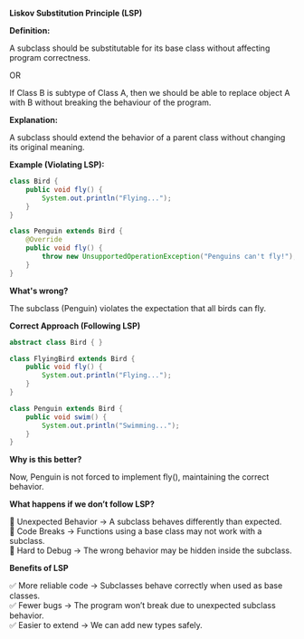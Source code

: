 **Liskov Substitution Principle (LSP)**

**Definition:**

A subclass should be substitutable for its base class without affecting program correctness.  

OR

If Class B is subtype of Class A, then we should be able to replace object A with B without breaking the behaviour of the program.  

**Explanation:**

A subclass should extend the behavior of a parent class without changing its original meaning.

**Example (Violating LSP):**
```java
class Bird {
    public void fly() {
        System.out.println("Flying...");
    }
}

class Penguin extends Bird {
    @Override
    public void fly() {
        throw new UnsupportedOperationException("Penguins can't fly!");
    }
}

```
**What's wrong?**

The subclass (Penguin) violates the expectation that all birds can fly.

**Correct Approach (Following LSP)**  

```java
abstract class Bird { }

class FlyingBird extends Bird {
    public void fly() {
        System.out.println("Flying...");
    }
}

class Penguin extends Bird {
    public void swim() {
        System.out.println("Swimming...");
    }
}

```

**Why is this better?**

Now, Penguin is not forced to implement fly(), maintaining the correct behavior.


**What happens if we don’t follow LSP?**

🔴 Unexpected Behavior → A subclass behaves differently than expected.  
🔴 Code Breaks → Functions using a base class may not work with a subclass.  
🔴 Hard to Debug → The wrong behavior may be hidden inside the subclass.  

**Benefits of LSP**

✅ More reliable code → Subclasses behave correctly when used as base classes.  
✅ Fewer bugs → The program won’t break due to unexpected subclass behavior.  
✅ Easier to extend → We can add new types safely.  